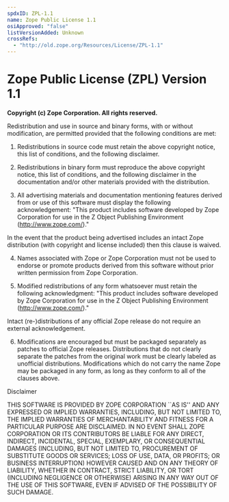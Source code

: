 ```yaml
---
spdxID: ZPL-1.1
name: Zope Public License 1.1
osiApproved: "false"
listVersionAdded: Unknown
crossRefs: 
  - "http://old.zope.org/Resources/License/ZPL-1.1"
---
```


# Zope Public License (ZPL) Version 1.1

**Copyright (c) Zope Corporation. All rights reserved.**

Redistribution and use in source and binary forms, with or without modification, are permitted provided that the following conditions are met:

1. Redistributions in source code must retain the above copyright notice, this list of conditions, and the following disclaimer.

2. Redistributions in binary form must reproduce the above copyright notice, this list of conditions, and the following disclaimer in the documentation and/or other materials provided with the distribution.

3. All advertising materials and documentation mentioning features derived from or use of this software must display the following acknowledgement:
  "This product includes software developed by Zope Corporation for use in the Z Object Publishing Environment (http://www.zope.com/)."

  In the event that the product being advertised includes an intact Zope distribution (with copyright and license included) then this clause is waived.

4. Names associated with Zope or Zope Corporation must not be used to endorse or promote products derived from this software without prior written permission from Zope Corporation.

5. Modified redistributions of any form whatsoever must retain the following acknowledgment:
  "This product includes software developed by Zope Corporation for use in the Z Object Publishing Environment (http://www.zope.com/)."

  Intact (re-)distributions of any official Zope release do not require an external acknowledgement.

6. Modifications are encouraged but must be packaged separately as patches to official Zope releases. Distributions that do not clearly separate the patches from the original work must be clearly labeled as unofficial distributions. Modifications which do not carry the name Zope may be packaged in any form, as long as they conform to all of the clauses above.

Disclaimer

THIS SOFTWARE IS PROVIDED BY ZOPE CORPORATION ``AS IS'' AND ANY EXPRESSED OR IMPLIED WARRANTIES, INCLUDING, BUT NOT LIMITED TO, THE IMPLIED WARRANTIES OF MERCHANTABILITY AND FITNESS FOR A PARTICULAR PURPOSE ARE DISCLAIMED. IN NO EVENT SHALL ZOPE CORPORATION OR ITS CONTRIBUTORS BE LIABLE FOR ANY DIRECT, INDIRECT, INCIDENTAL, SPECIAL, EXEMPLARY, OR CONSEQUENTIAL DAMAGES (INCLUDING, BUT NOT LIMITED TO, PROCUREMENT OF SUBSTITUTE GOODS OR SERVICES; LOSS OF USE, DATA, OR PROFITS; OR BUSINESS INTERRUPTION) HOWEVER CAUSED AND ON ANY THEORY OF LIABILITY, WHETHER IN CONTRACT, STRICT LIABILITY, OR TORT (INCLUDING NEGLIGENCE OR OTHERWISE) ARISING IN ANY WAY OUT OF THE USE OF THIS SOFTWARE, EVEN IF ADVISED OF THE POSSIBILITY OF SUCH DAMAGE.
